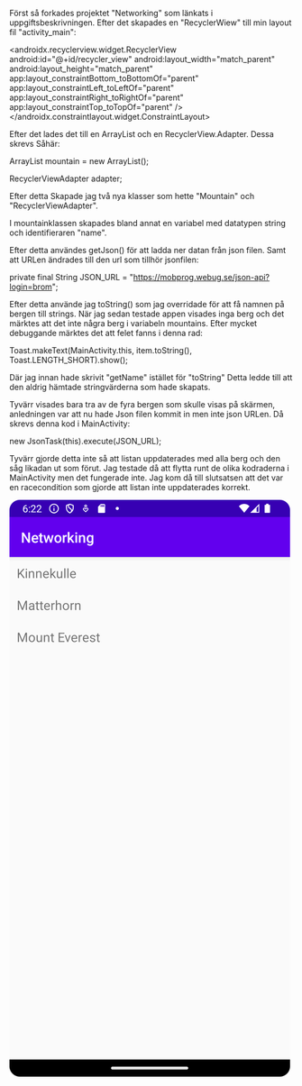 Först så forkades projektet "Networking" som länkats i uppgiftsbeskrivningen. 
Efter det skapades en "RecyclerWiew" till min layout fil "activity_main":

<androidx.recyclerview.widget.RecyclerView
android:id="@+id/recycler_view"
android:layout_width="match_parent"
android:layout_height="match_parent"
app:layout_constraintBottom_toBottomOf="parent"
app:layout_constraintLeft_toLeftOf="parent"
app:layout_constraintRight_toRightOf="parent"
app:layout_constraintTop_toTopOf="parent" />
</androidx.constraintlayout.widget.ConstraintLayout>

Efter det lades det till en ArrayList<Mountain> och en RecyclerView.Adapter. Dessa skrevs
Såhär:

ArrayList<Mountain> mountain = new ArrayList<Mountain>();

RecyclerViewAdapter adapter;

Efter detta Skapade jag två nya klasser som hette "Mountain" och "RecyclerViewAdapter".

I mountainklassen skapades bland annat en variabel med datatypen string och identifieraren
"name".

Efter detta användes getJson() för att ladda ner datan från json filen. Samt att URLen 
ändrades till den url som tillhör jsonfilen:

private final String JSON_URL = "https://mobprog.webug.se/json-api?login=brom";

Efter detta använde jag toString() som jag overridade för att få namnen på bergen till
strings. När jag sedan testade appen visades inga berg och det märktes att det inte
några berg i variabeln mountains. Efter mycket debuggande märktes det att felet fanns i
denna rad:

Toast.makeText(MainActivity.this, item.toString(), Toast.LENGTH_SHORT).show();

Där jag innan hade skrivit "getName" istället för "toString" Detta ledde till att
den aldrig hämtade stringvärderna som hade skapats.

Tyvärr visades bara tra av de fyra bergen som skulle visas på skärmen, anledningen var
att nu hade Json filen kommit in men inte json URLen. Då skrevs denna kod i MainActivity:

new JsonTask(this).execute(JSON_URL);

Tyvärr gjorde detta inte så att listan uppdaterades med alla berg och den såg likadan
ut som förut. Jag testade då att flytta runt de olika kodraderna i MainActivity men det
fungerade inte. Jag kom då till slutsatsen att det var en racecondition som gjorde 
att listan inte uppdaterades korrekt.

![img.png](img.png)
